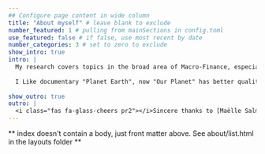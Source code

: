 ```yaml
---
## Configure page content in wide column
title: "About myself" # leave blank to exclude
number_featured: 1 # pulling from mainSections in config.toml
use_featured: false # if false, use most recent by date
number_categories: 3 # set to zero to exclude
show_intro: true
intro: |
  My research covers topics in the broad area of Macro-Finance, especially in Asset Pricing, Risk Management, Machine Learning, and Financial Economics.
  
  I Like documentary "Planet Earth", now "Our Planet" has better quality and the same [David Attenborough](https://attenboroughfilm.com/). Concern about climate change, try to quantify the risk in the financial market and real economy. 
  
show_outro: true
outro: |
  <i class="fas fa-glass-cheers pr2"></i>Sincere thanks to [Maëlle Salmon](https://masalmon.eu/) for her help naming this Hugo theme!
---
```


** index doesn't contain a body, just front matter above.
See about/list.html in the layouts folder **